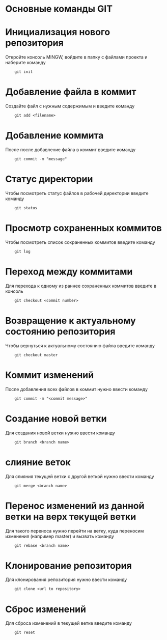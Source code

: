 # Основные команды GIT

# Инициализация нового репозитория 

Откройте консоль MINGW, войдите в папку с файлами проекта и наберите команду
```
    git init
```

# Добавление файла в коммит

Создайте файл с нужным содержимым и введите команду 
```
    git add <filename>
```
# Добавление коммита

После после добавление файла в коммит введите команду
```
    git commit -m "message"
```

# Статус директории

Чтобы посмотреть статус файлов в рабочей директории введите команду
```
    git status
```

# Просмотр сохраненных коммитов 

Чтобы посмотреть список сохраненных коммитов введите команду 
```
    git log
```

# Переход между коммитами 

Для перехода к одному из раннее сохраненных коммитов введите в консоль
```
    git checkout <commit number>
```

# Возвращение к актуальному состоянию репозитория

Чтобы вернуться к актуальному состоянию файла введите команду
```
    git checkout master
```

# Коммит изменений 

После добавления всех файлов в коммит нужно ввести команду
```
    git commit -m "<commit message>"
```

# Создание новой ветки

Для создания новой ветки нужно ввести команду
```
    git branch <branch name>
```

# слияние веток 

Для слияния текущей ветки с другой веткой нужно ввести команду
```
    git merge <branch name>
```

# Перенос изменений из данной ветки на верх текущей ветки

Для такого переноса нужно перейти на ветку, куда переносим изменения (например master) и вызвать команду 
```
    git rebase <branch name>
```

# Клонирование репозитория

Для клонирования репозитория нужно ввести команду 
```
    git clone <url to repository>
```

# Сброс изменений

Для сброса изменений в текущей ветке введите команду 
```
    git reset
```